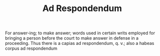 ---
title: Ad Respondendum
letter: A
permalink: "/definitions/bld-ad-respondendum.html"
body: For answer-ing; to make answer; words used in certain writs employed for bringing
  a person before the court to make answer in defense in a proceeding. Thus there
  is a capias ad respondendum, q. v.; also a habeas corpus ad respondendum
published_at: '2018-07-07'
source: Black's Law Dictionary 2nd Ed (1910)
layout: post
---